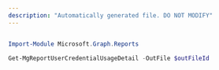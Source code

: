 ```yaml
---
description: "Automatically generated file. DO NOT MODIFY"
---
```


```powershell

Import-Module Microsoft.Graph.Reports

Get-MgReportUserCredentialUsageDetail -OutFile $outFileId

```